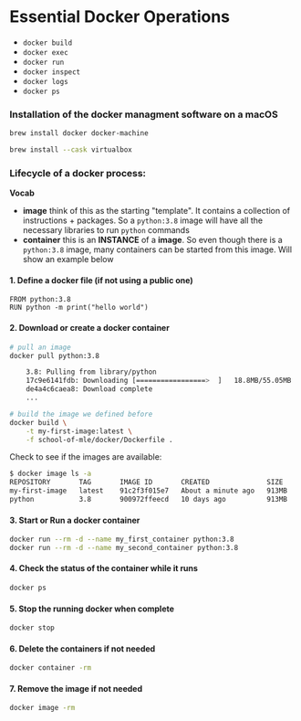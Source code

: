 # Essential Docker Operations

- `docker build`
- `docker exec`
- `docker run`
- `docker inspect`
- `docker logs`
- `docker ps`

### Installation of the docker managment software on a macOS

```sh
brew install docker docker-machine
```

```sh
brew install --cask virtualbox
```

### Lifecycle of a docker process:

**Vocab**

- **image** think of this as the starting "template". It contains a collection of instructions + packages. So a `python:3.8` image will have all the necessary libraries to run `python` commands
- **container** this is an **INSTANCE** of a **image**. So even though there is a `python:3.8` image, many containers can be started from this image. Will show an example below

#### 1. Define a docker file (if not using a public one)

```docker
FROM python:3.8
RUN python -m print("hello world")
```


#### 2. Download or create a docker container

```sh
# pull an image
docker pull python:3.8

    3.8: Pulling from library/python
    17c9e6141fdb: Downloading [=================>  ]   18.8MB/55.05MB
    de4a4c6caea8: Download complete
    ...
```

```sh
# build the image we defined before
docker build \
    -t my-first-image:latest \
    -f school-of-mle/docker/Dockerfile .
```

Check to see if the images are available:

```sh
$ docker image ls -a
REPOSITORY       TAG       IMAGE ID       CREATED              SIZE
my-first-image   latest    91c2f3f015e7   About a minute ago   913MB
python           3.8       900972ffeecd   10 days ago          913MB
```


#### 3. Start or Run a docker container

```sh
docker run --rm -d --name my_first_container python:3.8 
docker run --rm -d --name my_second_container python:3.8 
```

#### 4. Check the status of the container while it runs

```sh
docker ps
```

#### 5. Stop the running docker when complete

```sh
docker stop
```

#### 6. Delete the containers if not needed

```sh
docker container -rm
```

#### 7. Remove the image if not needed


```sh
docker image -rm
```
